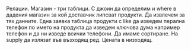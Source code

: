 Релации. Магазин - три таблици. С джоин да определим и where в дадения магазин за кой доставчик липсват продукти. Да извлечем за тях данните.
Една заявка таблица продукти с like да изведем перална телефон по името на продукта да изведем ключова дума например телефон и да ни изведе всички телефони.
Да имаме сортиране. На supply да излязат във възходящ ред. Цената в низходящ.
